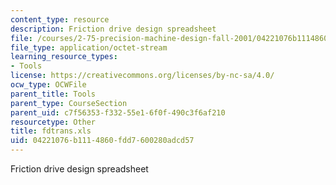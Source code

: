 ```yaml
---
content_type: resource
description: Friction drive design spreadsheet
file: /courses/2-75-precision-machine-design-fall-2001/04221076b1114860fdd7600280adcd57_fdtrans.xls
file_type: application/octet-stream
learning_resource_types:
- Tools
license: https://creativecommons.org/licenses/by-nc-sa/4.0/
ocw_type: OCWFile
parent_title: Tools
parent_type: CourseSection
parent_uid: c7f56353-f332-55e1-6f0f-490c3f6af210
resourcetype: Other
title: fdtrans.xls
uid: 04221076-b111-4860-fdd7-600280adcd57
---
```

Friction drive design spreadsheet
